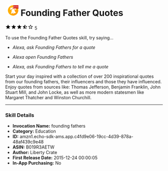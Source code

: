 # &nbsp;<img src="app_icon" alt="Founding Father Quotes icon" width="36"> Founding Father Quotes
![3.4 stars](../../../images/ic_star_black_18dp_1x.png)![3.4 stars](../../../images/ic_star_black_18dp_1x.png)![3.4 stars](../../../images/ic_star_black_18dp_1x.png)![3.4 stars](../../../images/ic_star_half_black_18dp_1x.png)![3.4 stars](../../../images/ic_star_border_black_18dp_1x.png) 5

To use the Founding Father Quotes skill, try saying...

* *Alexa, ask Founding Fathers for a quote*

* *Alexa open Founding Fathers*

* *Alexa, ask Founding Fathers to tell me a quote*

Start your day inspired with a collection of over 200 inspirational quotes from our founding fathers, their influencers and those they have influenced.  Enjoy quotes from sources like: Thomas Jefferson, Benjamin Franklin, John Stuart Mill, and John Locke, as well as more modern statesmen like Margaret Thatcher and Winston Churchill.

***

### Skill Details

* **Invocation Name:** founding fathers
* **Category:** Education
* **ID:** amzn1.echo-sdk-ams.app.c4fd9e06-19cc-4d39-878a-48af439c9e48
* **ASIN:** B019R3AETW
* **Author:** Liberty Crate
* **First Release Date:** 2015-12-24 00:00:05
* **In-App Purchasing:** No
